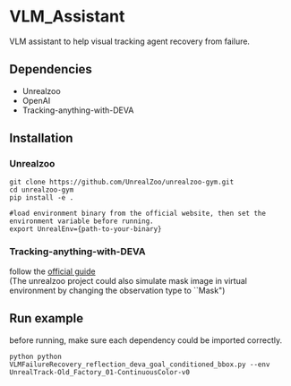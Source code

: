 # VLM_Assistant
VLM assistant to help visual tracking agent recovery from failure. 

## Dependencies
 - Unrealzoo
 - OpenAI
 - Tracking-anything-with-DEVA
## Installation

### Unrealzoo
```
git clone https://github.com/UnrealZoo/unrealzoo-gym.git
cd unrealzoo-gym
pip install -e .

#load environment binary from the official website, then set the environment variable before running.
export UnrealEnv={path-to-your-binary}
```
### Tracking-anything-with-DEVA
follow the [official guide](https://github.com/hkchengrex/Tracking-Anything-with-DEVA)  
(The unrealzoo project could also simulate mask image in virtual environment by changing the observation type to ``Mask")

## Run example
before running, make sure each dependency could be imported correctly. 
```
python python VLMFailureRecovery_reflection_deva_goal_conditioned_bbox.py --env UnrealTrack-Old_Factory_01-ContinuousColor-v0
```
